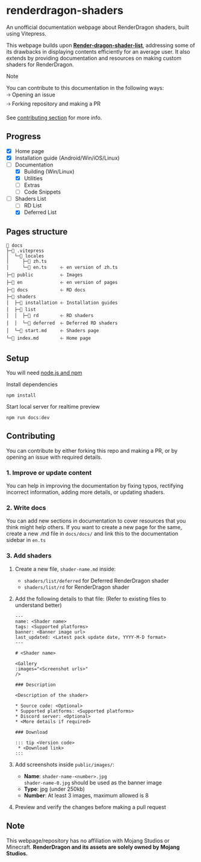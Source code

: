 # renderdragon-shaders

An unofficial documentation webpage about RenderDragon shaders, built using Vitepress.

This webpage builds upon **[Render-dragon-shader-list](https://github.com/DominoKorean/Render-dragon-shader-list)**, addressing some of its drawbacks in displaying contents efficiently for an average user.
It also extends by providing documentation and resources on making custom shaders for RenderDragon.
 
> [!NOTE]
> You can contribute to this documentation in the following ways:  
> 🡢 Opening an issue  
> 🡢 Forking repository and making a PR
> 
> See [contributing section](#contributing) for more info.

## Progress 

- [x] Home page
- [x] Installation guide (Android/Win/iOS/Linux)
- [ ] Documentation
  - [x] Building (Win/Linux)
  - [x] Utilities
  - [ ] Extras
  - [ ] Code Snippets
- [ ] Shaders List
  - [ ] RD List
  - [x] Deferred List

## Pages structure

```
📂 docs
├─📂 .vitepress
│  └─📂 locales
│     ├─📄 zh.ts
│     └─📄 en.ts     🡠 en version of zh.ts
├─📂 public          🡠 Images
├─📂 en              🡠 en version of pages
├─📂 docs            🡠 RD docs
├─📂 shaders
│  ├─📂 installation 🡠 Installation guides
│  ├─📂 list
│  │  ├─📂 rd        🡠 RD shaders
│  │  └─📂 deferred  🡠 Deferred RD shaders
│  └─📄 start.md     🡠 Shaders page
└─📄 index.md        🡠 Home page
```

## Setup

You will need [node.js and npm](https://docs.npmjs.com/downloading-and-installing-node-js-and-npm)

Install dependencies
```
npm install
```
Start local server for realtime preview
```
npm run docs:dev
```

## Contributing
You can contribute by either forking this repo and making a PR, or by opening an issue with required details.

### 1. Improve or update content

You can help in improving the documentation by fixing typos, rectifying incorrect information, adding more details, or updating shaders.

### 2. Write docs

You can add new sections in documentation to cover resources that you think might help others.
If you want to create a new page for the same, create a new .md file in `docs/docs/` and link this to the documentation sidebar in `en.ts`

### 3. Add shaders
1. Create a new file, `shader-name.md` inside:  
   * `shaders/list/deferred` for Deferred RenderDragon shader
   * `shaders/list/rd` for RenderDragon shader

2. Add the following details to that file:
   (Refer to existing files to understand better)
   ```
   ---
   name: <Shader name>
   tags: <Supported platforms>
   banner: <Banner image url>
   last_updated: <Latest pack update date, YYYY-M-D format>
   ---

   # <Shader name>
   
   <Gallery
   :images="<Screenshot urls>"
   />

   ### Description

   <Description of the shader>

   * Source code: <Optional>
   * Supported platforms: <Supported platforms>
   * Discord server: <Optional>
   * <More details if required> 

   ### Download
  
   ::: tip <Version code>
    * <Download link>
   :::
   ```
3. Add screenshots inside `public/images/`:
   * **Name**: `shader-name-<number>.jpg`  
    `shader-name-0.jpg` should be used as the banner image
   * **Type**: jpg (under 250kb)
   * **Number**: At least 3 images, maximum allowed is 8

4. Preview and verify the changes before making a pull request


## Note

This webpage/repository has no affiliation with Mojang Studios or Minecraft.
**RenderDragon and its assets are solely owned by Mojang Studios.**
